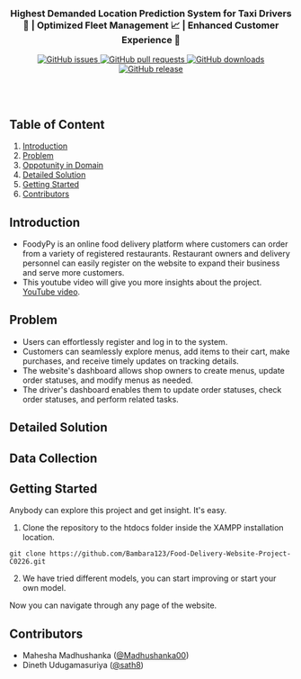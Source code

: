 <div align = "center">
  <image src="/image/good.png" alt ="">

</div>      

<h3 align="center">Highest Demanded Location Prediction System for Taxi Drivers 🚖 | Optimized Fleet Management 📈 | Enhanced Customer Experience 🌟</h3>

<div align = "center">
    <a href="https://github.com/bambara123/Food-Delivery-Website-Project-C0226/issues">
        <img src="https://img.shields.io/github/issues/bambara123/Food-Delivery-Website-Project-C0226" alt="GitHub issues">
    </a>
    <a href="https://github.com/bambara123/Food-Delivery-Website-Project-C0226/pulls">
        <img src="https://img.shields.io/github/issues-pr/bambara123/Food-Delivery-Website-Project-C0226" alt="GitHub pull requests">
    </a>
    <a href="https://github.com/bambara123/Food-Delivery-Website-Project-C0226/releases">
        <img src="https://img.shields.io/github/downloads/bambara123/Food-Delivery-Website-Project-C0226/total" alt="GitHub downloads">
    </a>
    <a href="https://github.com/bambara123/Food-Delivery-Website-Project-C0226/releases">
        <img src="https://img.shields.io/github/v/release/bambara123/Food-Delivery-Website-Project-C0226" alt="GitHub release">
    </a>
</div>


<br></br>

## Table of Content

1. [Introduction](#introduction)
2. [Problem](#Problem)
3. [Oppotunity in Domain](#Oppotunity-in-Domain)
4. [Detailed Solution](#Detailed-Solution)
5. [Getting Started](#getting-started)
6. [Contributors](#contributors)

## Introduction
- FoodyPy is an online food delivery platform where customers can order from a variety of registered restaurants. Restaurant owners and delivery personnel can easily register on the website to expand their business and serve more customers.
- This youtube video will give you more insights about the project. [YouTube video](https://www.youtube.com/watch?v=siur9XA42f4).




## Problem

- Users can effortlessly register and log in to the system.
- Customers can seamlessly explore menus, add items to their cart, make purchases, and receive timely updates on tracking details.
- The website's dashboard allows shop owners to create menus, update order statuses, and modify menus as needed.
- The driver's dashboard enables them to update order statuses, check order statuses, and perform related tasks.



## Detailed Solution


## Data Collection


## Getting Started

Anybody can explore this project and get insight. It's easy.

1. Clone the repository to the htdocs folder inside the XAMPP installation location.
```
git clone https://github.com/Bambara123/Food-Delivery-Website-Project-C0226.git
```
2. We have tried different models, you can start improving or start your own model.


Now you can navigate through any page of the website.

## Contributors

- Mahesha Madhushanka ([@Madhushanka00](https://github.com/Madhushanka00)) 
- Dineth Udugamasuriya ([@sath8](https://github.com/sath8))

